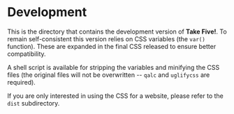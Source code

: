 # Development

This is the directory that contains the development version of **Take Five!**.
To remain self-consistent this version relies on CSS variables (the `var()`
function). These are expanded in the final CSS released to ensure better
compatibility.

A shell script is available for stripping the variables and minifying the CSS
files (the original files will not be overwritten -- `qalc` and `uglifycss` are
required).

If you are only interested in using the CSS for a website, please refer to the
`dist` subdirectory.

